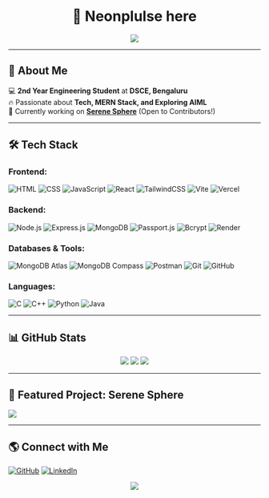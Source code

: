 
<h1 align="center">👋 Neonplulse here</h1>
<p align="center">
  <img src="https://readme-typing-svg.herokuapp.com?color=8A2BE2&size=24&center=true&lines=BANKAII+!!!;Full-Stack+Developer;TECH+Enthusiast;Always+Learning!"/>
</p>

---

## 🚀 About Me

💻 **2nd Year Engineering Student** at **DSCE, Bengaluru**  
🔥 Passionate about **Tech, MERN Stack, and Exploring AIML**  
🚀 Currently working on **[Serene Sphere](https://github.com/D-Zoro/Serene-sphere)** (Open to Contributors!)  

---

## 🛠 Tech Stack

### **Frontend:**
![HTML](https://img.shields.io/badge/HTML5-E34F26?style=for-the-badge&logo=html5&logoColor=white)
![CSS](https://img.shields.io/badge/CSS3-1572B6?style=for-the-badge&logo=css3&logoColor=white)
![JavaScript](https://img.shields.io/badge/JavaScript-F7DF1E?style=for-the-badge&logo=javascript&logoColor=black)
![React](https://img.shields.io/badge/React-20232A?style=for-the-badge&logo=react&logoColor=61DAFB)
![TailwindCSS](https://img.shields.io/badge/TailwindCSS-38B2AC?style=for-the-badge&logo=tailwind-css&logoColor=white)
![Vite](https://img.shields.io/badge/Vite-646CFF?style=for-the-badge&logo=vite&logoColor=white)
![Vercel](https://img.shields.io/badge/Vercel-000000?style=for-the-badge&logo=vercel&logoColor=white)


### **Backend:**
![Node.js](https://img.shields.io/badge/Node.js-339933?style=for-the-badge&logo=nodedotjs&logoColor=white)
![Express.js](https://img.shields.io/badge/Express.js-000000?style=for-the-badge&logo=express&logoColor=white)
![MongoDB](https://img.shields.io/badge/MongoDB-47A248?style=for-the-badge&logo=mongodb&logoColor=white)
![Passport.js](https://img.shields.io/badge/Passport-34E27A?style=for-the-badge&logo=passport&logoColor=black)
![Bcrypt](https://img.shields.io/badge/Bcrypt-0A0A0A?style=for-the-badge)
![Render](https://img.shields.io/badge/Render-46E3B7?style=for-the-badge&logo=render&logoColor=white)


### **Databases & Tools:**
![MongoDB Atlas](https://img.shields.io/badge/MongoDB%20Atlas-47A248?style=for-the-badge&logo=mongodb&logoColor=white)
![MongoDB Compass](https://img.shields.io/badge/MongoDB%20Compass-4DB33D?style=for-the-badge&logo=mongodb&logoColor=white)
![Postman](https://img.shields.io/badge/Postman-FF6C37?style=for-the-badge&logo=postman&logoColor=white)
![Git](https://img.shields.io/badge/Git-F05032?style=for-the-badge&logo=git&logoColor=white)
![GitHub](https://img.shields.io/badge/GitHub-181717?style=for-the-badge&logo=github&logoColor=white)


### **Languages:**
![C](https://img.shields.io/badge/C-00599C?style=for-the-badge&logo=c&logoColor=white)
![C++](https://img.shields.io/badge/C%2B%2B-00599C?style=for-the-badge&logo=c%2B%2B&logoColor=white)
![Python](https://img.shields.io/badge/Python-3776AB?style=for-the-badge&logo=python&logoColor=white)
![Java](https://img.shields.io/badge/Java-007396?style=for-the-badge&logo=java&logoColor=white)

---

## 📊 GitHub Stats

<p align="center">
  <img src="https://github-readme-streak-stats.herokuapp.com/?user=D-Zoro&theme=dark&hide_border=true"/>
  <img src="https://github-readme-stats.vercel.app/api?username=D-Zoro&show_icons=true&theme=dark"/>
  <img src="https://github-readme-stats.vercel.app/api/top-langs/?username=D-Zoro&layout=compact&theme=dark"/>
</p>

---

## 🚀 Featured Project: Serene Sphere

<a href="https://github.com/D-Zoro/Serene-sphere">
  <img align="center" src="https://github-readme-stats.vercel.app/api/pin/?username=D-Zoro&repo=Serene-sphere&theme=dark"/>
</a>

---

## 🌎 Connect with Me

[![GitHub](https://img.shields.io/badge/GitHub-000?style=for-the-badge&logo=github)](https://github.com/D-Zoro)
[![LinkedIn](https://img.shields.io/badge/LinkedIn-blue?style=for-the-badge&logo=linkedin)](https://www.linkedin.com/in/your-profile)

<p align="center">
  <img src="https://readme-typing-svg.herokuapp.com?color=8A2BE2&size=30&center=true&lines=COME+DM+RA!"/>
</p>

